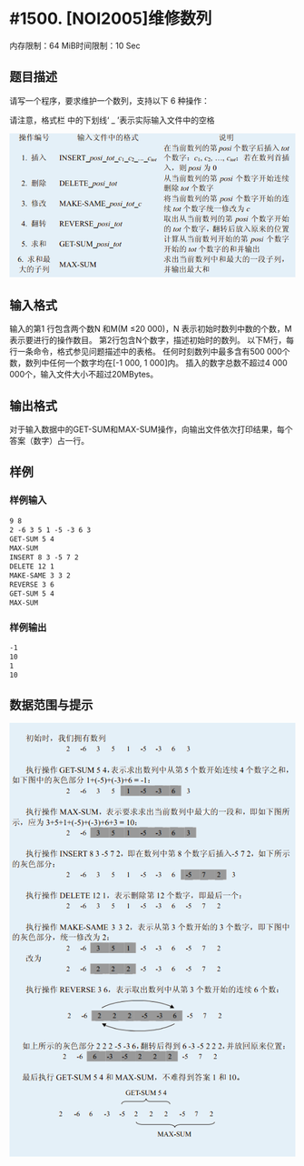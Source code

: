 # #1500. [NOI2005]维修数列

内存限制：64 MiB时间限制：10 Sec

## 题目描述

请写一个程序，要求维护一个数列，支持以下 6 种操作：

请注意，格式栏 中的下划线&lsquo; _ &rsquo;表示实际输入文件中的空格

![](upload/201802/111(2).png)

## 输入格式

输入的第1 行包含两个数N 和M(M &le;20 000)，N 表示初始时数列中数的个数，M表示要进行的操作数目。
第2行包含N个数字，描述初始时的数列。
以下M行，每行一条命令，格式参见问题描述中的表格。
任何时刻数列中最多含有500 000个数，数列中任何一个数字均在[-1 000, 1 000]内。
插入的数字总数不超过4 000 000个，输入文件大小不超过20MBytes。

## 输出格式

对于输入数据中的GET-SUM和MAX-SUM操作，向输出文件依次打印结果，每个答案（数字）占一行。

## 样例

### 样例输入

    
    9 8
    2 -6 3 5 1 -5 -3 6 3
    GET-SUM 5 4
    MAX-SUM
    INSERT 8 3 -5 7 2
    DELETE 12 1
    MAKE-SAME 3 3 2
    REVERSE 3 6
    GET-SUM 5 4
    MAX-SUM
    

### 样例输出

    
    -1
    10
    1
    10
    

## 数据范围与提示

![](upload/201802/22(1).png)
